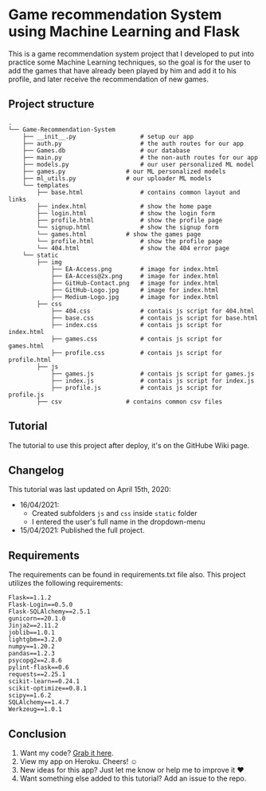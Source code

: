 # Game recommendation System using Machine Learning and Flask

This is a game recommendation system project that I developed to put into practice some Machine Learning techniques, so the goal is for the user to add the games that have already been played by him and add it to his profile, and later receive the recommendation of new games.

## Project structure
    .
    └── Game-Recommendation-System
        ├── __init__.py                  # setup our app
        ├── auth.py                      # the auth routes for our app
        ├── Games.db                     # our database
        ├── main.py                      # the non-auth routes for our app
        ├── models.py                    # our user personalized ML model
        ├──	games.py	             # our ML personalized models
        ├──	ml_utils.py	             # our uploader ML models
        └── templates
            ├── base.html                # contains common layout and links
            ├── index.html               # show the home page
            ├── login.html               # show the login form
            ├── profile.html             # show the profile page
            └── signup.html              # show the signup form
            └── games.html    	     # show the games page
            └── profile.html             # show the profile page
            └── 404.html                 # show the 404 error page
        └── static
            ├── img
                ├── EA-Access.png        # image for index.html
                ├── EA-Access@2x.png     # image for index.html
                ├── GitHub-Contact.png   # image for index.html
                ├── GitHub-Logo.jpg      # image for index.html
                ├── Medium-Logo.jpg      # image for index.html
            ├── css
                ├── 404.css              # contais js script for 404.html
                ├── base.css             # contais js script for base.html
                ├── index.css            # contais js script for index.html
                ├── games.css            # contais js script for games.html
                ├── profile.css          # contais js script for profile.html
            ├── js
                ├── games.js             # contais js script for games.js
                ├── index.js             # contais js script for index.js
                ├── profile.js           # contais js script for profile.js
            ├── csv       		     # contains common csv files
    
    

## Tutorial

The tutorial to use this project after deploy, it's on the GitHube Wiki page.

## Changelog

This tutorial was last updated on April 15th, 2020:

- 16/04/2021: 
	- Created subfolders `js` and `css` inside `static` folder
	- I entered the user's full name in the dropdown-menu
- 15/04/2021: Published the full project.

## Requirements

The requirements can be found in requirements.txt file also.
This project utilizes the following requirements:

    Flask==1.1.2
    Flask-Login==0.5.0
    Flask-SQLAlchemy==2.5.1
    gunicorn==20.1.0
    Jinja2==2.11.2
    joblib==1.0.1
    lightgbm==3.2.0
    numpy==1.20.2
    pandas==1.2.3
    psycopg2==2.8.6
    pylint-flask==0.6
    requests==2.25.1
    scikit-learn==0.24.1
    scikit-optimize==0.8.1
    scipy==1.6.2
    SQLAlchemy==1.4.7
    Werkzeug==1.0.1

## Conclusion

1) Want my code? [Grab it here](http://https://github.com/guimatheus92/Game-Recommendation-System "Grab it here").
2) View my app on Heroku. Cheers! ☺
3) New ideas for this app? Just let me know or help me to improve it ♥
4) Want something else added to this tutorial? Add an issue to the repo.
